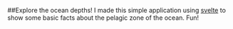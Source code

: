 ##Explore the ocean depths!
I made this simple application using [svelte](www.svelte.dev) to show some basic facts about the pelagic zone of the ocean. Fun!
